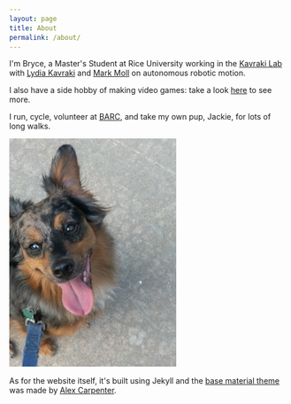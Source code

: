 ```yaml
---
layout: page
title: About
permalink: /about/
---
```


I'm Bryce, a Master's Student at Rice University working in the [Kavraki Lab](http://www.kavrakilab.org/)
with [Lydia Kavraki](https://www.cs.rice.edu/~kavraki/) and [Mark Moll](https://www.cs.rice.edu/~mmoll/)
on autonomous robotic motion.

I also have a side hobby of making video games: take a 
look [here](/projects) to see more.

I run, cycle, volunteer at [BARC](http://www.houstontx.gov/barc/), and take my own pup, Jackie, for lots of long walks. 

<img src="/assets/Jackie.jpg" alt="Jackie Boy" style="width: 60%;"/>



As for the website itself, it's built using Jekyll and the
[base material theme](https://github.com/alexcarpenter/material-jekyll-theme) was made by [Alex Carpenter](https://alexcarpenter.me/). 
